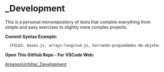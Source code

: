 # _Development

This is a personal monorepository of tests that contains everything from simple and easy exercises to slightly more complex projects.

**Commit Syntax Example:**

```markdown
  (FILES: bases.js, arrays-longitud.js, borrando-propiedades-de-objetos-delete.js): console outputs are added in exercise files. [ROOT FOLDER: breves-ejercicios]
```

**Open This GitHub Repo - For VSCode Web:**

[ArkanonUchiha/_Development](https://vscode.dev/github/ArkanonUchiha/_Development)